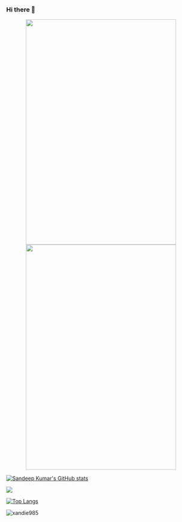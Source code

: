 ### Hi there 👋
<p align="center">
<a href="https://github.com/xandie985">
  <img height="600" width ="400" src="https://github-readme-stats.vercel.app/api?username=xandie985&show_icons=true&theme=cobalt"/>
  <img height="600" width ="400" src="https://github-readme-streak-stats.herokuapp.com/?user=xandie985&theme=cobalt&show_icons=true"/>
  <!--
  <img height="180em" src="https://github-readme-stats-eight-theta.vercel.app/api/top-langs/?username=xandie985&layout=compact&langs_count=8&theme=algolia"/>
  -->
</a>
</p>


[![Sandeep Kumar's GitHub stats](https://github-readme-stats.vercel.app/api?username=xandie985&show_icons=true&theme=cobalt)](https://github.com/xandie/github-readme-stats)

<img  src="https://github-readme-streak-stats.herokuapp.com/?user=xandie985&theme=cobalt&show_icons=true"/>

[![Top Langs](https://github-readme-stats.vercel.app/api/top-langs/?username=xandie985&layout=compact&theme=cobalt&count_private=true&langs_count=10)](https://github.com/xandie985)

<p align="left"> <img src="https://komarev.com/ghpvc/?username=xandie985&label=Profile%20views&color=ce9927&style=flat" alt="xandie985" /> </p>


<!--
**xandie985/xandie985** is a ✨ _special_ ✨ repository because its `README.md` (this file) appears on your GitHub profile.

Here are some ideas to get you started:

- 🔭 I’m currently working on ...
- 🌱 I’m currently learning ...
- 👯 I’m looking to collaborate on ...
- 🤔 I’m looking for help with ...
- 💬 Ask me about ...
- 📫 How to reach me: ...
- 😄 Pronouns: ...
- ⚡ Fun fact: ...
-->
